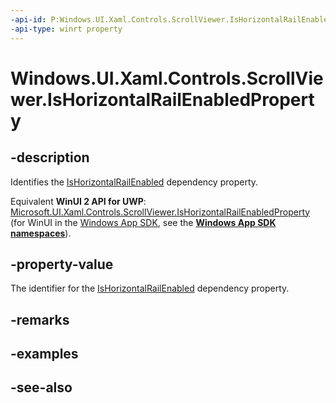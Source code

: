 ```yaml
---
-api-id: P:Windows.UI.Xaml.Controls.ScrollViewer.IsHorizontalRailEnabledProperty
-api-type: winrt property
---
```


<!-- Property syntax
public Windows.UI.Xaml.DependencyProperty IsHorizontalRailEnabledProperty { get; }
-->

# Windows.UI.Xaml.Controls.ScrollViewer.IsHorizontalRailEnabledProperty

## -description
Identifies the [IsHorizontalRailEnabled](scrollviewer_ishorizontalrailenabled.md) dependency property.

Equivalent **WinUI 2 API for UWP**: [Microsoft.UI.Xaml.Controls.ScrollViewer.IsHorizontalRailEnabledProperty](/windows/winui/api/microsoft.ui.xaml.controls.scrollviewer.ishorizontalrailenabledproperty) (for WinUI in the [Windows App SDK](/windows/apps/windows-app-sdk/), see the **[Windows App SDK namespaces](/windows/windows-app-sdk/api/winrt/)**).

## -property-value
The identifier for the [IsHorizontalRailEnabled](scrollviewer_ishorizontalrailenabled.md) dependency property.

## -remarks

## -examples

## -see-also
